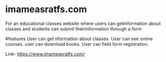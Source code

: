 # imameasratfs.com
For an educational classes website where users can getinformation about classes and students can submit theirinformation through a form

#features
User can get nformation about classes.
User can see online courses.
user can download books.
User can field form registration.

Link- https://www.imameasratfs.com/
